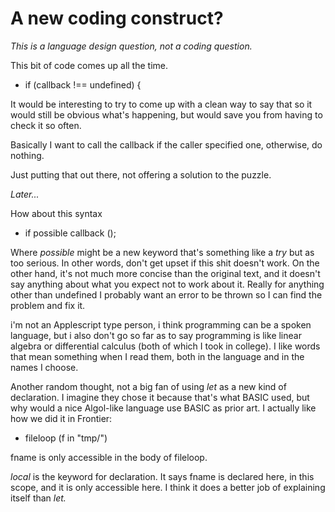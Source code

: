 # A new coding construct?
<i>This is a language design question, not a coding question.</i>

This bit of code comes up all the time.
* if (callback !== undefined) {

It would be interesting to try to come up with a clean way to say that so it would still be obvious what's happening, but would save you from having to check it so often.

Basically I want to call the callback if the caller specified one, otherwise, do nothing. 

Just putting that out there, not offering a solution to the puzzle. 

<i>Later...</i>

How about this syntax
* if possible callback ();

Where <i>possible</i> might be a new keyword that's something like a <i>try</i> but as too serious. In other words, don't get upset if this shit doesn't work. On the other hand, it's not much more concise than the original text, and it doesn't say anything about what you expect not to work about it. Really for anything other than undefined I probably want an error to be thrown so I can find the problem and fix it. 

i'm not an Applescript type person, i think programming can be a spoken language, but i also don't go so far as to say programming is like linear algebra or differential calculus (both of which I took in college). I like words that mean something when I read them, both in the language and in the names I choose.

Another random thought, not a big fan of using <i>let</i> as a new kind of declaration. I imagine they chose it because that's what BASIC used, but why would a nice Algol-like language use BASIC as prior art. I actually like how we did it in Frontier:
* fileloop (f in "tmp/")

fname is only accessible in the body of fileloop. 

<i>local</i> is the keyword for declaration. It says fname is declared here, in this scope, and it is only accessible here.  I think it does a better job of explaining itself than <i>let. </i>

